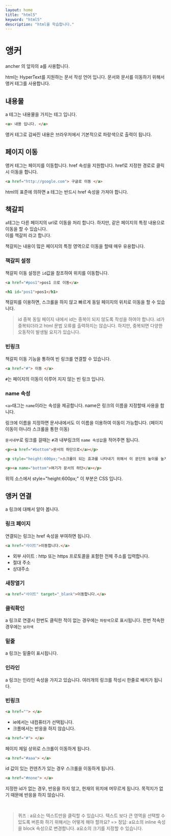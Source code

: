 ```yaml
---
layout: home
title: "html5"
keyword: "html5"
description: "html을 학습합니다."
---
```


# 앵커
ancher 의 앞자의 a를 사용합니다.

html는 HyperText를 지원하는 문서 작성 언어 입니다.
문서와 문서를 이동하기 위해서 앵커 테그를 사용합니다.

## 내용물
a 테그는 내용물을 가지는 테그 입니다.

```html
<a> 내용 입니다. </a>
```

앵커 테그로 감싸진 내용은 브라우저에서 기본적으로 파랑색으로 출력이 됩니다.


## 페이지 이동
앵커 테그는 페이지를 이동합니다. href 속성을 지원합니다.
href로 지정한 경로로 클릭시 이동을 합니다.

```html
<a href="http://google.com"> 구글로 이동 </a>
```

html의 표준에 의하면 a 테그는 반드시 href 속성을 가져야 합니다.


## 책갈피
`a`테그는 다른 페이지의 url로 이동을 처리 합니다. 하지만, 같은 페이지의 특정 내용으로 이동을 할 수 있습니다.  
이를 책갈피 라고 합니다.  

책갈피는 내용이 많은 페이지의 특정 영역으로 이동을 할때 매우 유용합니다.

### 책갈피 설정
책갈피 이동 설정은 `id`값을 참조하여 위치를 이동합니다.

```html
<a href="#pos1">pos1 으로 이동</a>

<h1 id="pos1">pos1</h1>
```

책갈피를 이용하면, 스크롤을 하지 않고 빠르게 동일 페이지의 위치로 이동을 할 수 있습니다.

> id 중복
> 동일 페이지 내에서 id는 중복이 되지 않도록 작성을 하여야 합니다.
> id가 중복되더라고 html 문법 오류를 출력하지는 않습니다. 하지만, 중복되면 다양한 오동작이 발생될 요지가 있습니다.

### 빈링크
책갈피 이동 기능을 통하여 빈 링크를 연결할 수 있습니다.

```html
<a href="#"> 이동 </a>
```

`#`는 페이지의 이동이 이루어 지지 않는 빈 링크 입니다.


### name 속성
`<a>`태그는 `name`이라는 속성을 제공합니다. name은 링크의 이름을 지정할때 사용을 합니다.


링크에 이름을 지정하면 문서내에서도 이 이름을 이용하여 이동이 가능합니다.
(페이지 이동이 아니라 스크롤을 통한 이동)

`문서내부`로 링크를 걸때는 `#`과 내부링크의 `name 속성값`을 적어주면 됩니다.

```html
<p><a href="#bottom">문서의 하단으로</a></p>

<p style="height:600px;">스크롤이 되는 효과를 나타내기 위해서 이 문단의 높이를 높게 지정합니다.</p>

<p><a name="bottom">여기가 문서의 하단</a></p>
```

위의 소스에서 style="height:600px;" 이 부분은 CSS 입니다.



## 앵커 연결
a 링크에 대해서 알아 봅니다.

### 링크 페이지
연결되는 링크는 href 속성을 부여하면 됩니다.

```html
<a href="사이트">이동합니다.</a>
```

* 외부 사이트 : http 또는 https 프로토콜을 포함한 전체 주소를 입력합니다.
* 절대 주소
* 상대주소

### 새창열기

```html
<a href="사이트" target="_blank">이동합니다.</a>
```

### 클릭확인
a 링크로 연결시
한번도 클릭한 적이 없는 경우에는 `파랑색`으로 표시됩니다.
한번 적속한 경우에는 `보라색`

### 밑줄
a 링크는 밑줄이 표시됩니다.

### 인라인
a 링크는 인라인 속성을 가지고 있습니다.
여러개의 링크를 작성시 한줄로 배치가 됩니다.

### 빈링크

```html
<a href=""> </a>
```
 - ie에서는 내컴퓨터가 선택됩니다.
 - 크롬에서는 반응을 하지 않습니다.


```html
<a href="#"> </a>
```
페이지 제일 상위로 스크롤이 이동하게 됩니다.



```html
<a href="#aaa"> </a>
```
id 값이 있는 컨덴츠가 있는 경우 스크롤을 이동하게 됩니다.


```html
<a href="#none"> </a>
```
지정한 id가 없는 경우, 반응을 하지 않고, 현재의 위치에 머무르게 됩니다.
목적지가 없기 때문에 반응을 하지 않습니다.

<br>




> 퀴즈 : a요소는 텍스트만을 클릭할 수 있습니다. 텍스트 보다 큰 영역을 선택할 수 있도록 버튼화 하기 위해서는 어떻게 해야 할까요?
> => 정답: a요소의 inline 속성을 block 속성으로 변경합니다. a요소의 크기를 지정할 수 있습니다.